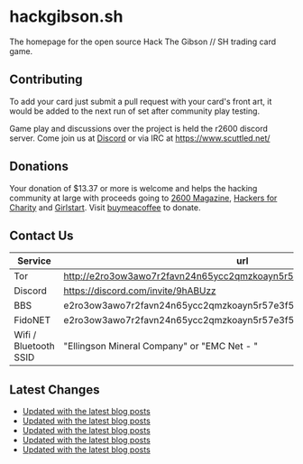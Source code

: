 # hackgibson.sh
The homepage for the open source Hack The Gibson // SH trading card game.


## Contributing

To add your card just submit a pull request with your card's front art, it would be added to the next run of set after community play testing.

Game play and discussions over the project is held the r2600 discord server. Come join us at [Discord](https://discord.com/invite/9hABUzz) or via IRC at https://www.scuttled.net/


## Donations

Your donation of $13.37 or more is welcome and helps the hacking community at large with proceeds going to [2600 Magazine](https://2600.com/), [Hackers for Charity](https://hackersforcharity.org) and [Girlstart](https://girlstart.org).  Visit [buymeacoffee](https://www.buymeacoffee.com/hackgibson.sh) to donate.


## Contact Us

Service | url
-|-
Tor | http://e2ro3ow3awo7r2favn24n65ycc2qmzkoayn5r57e3f56nvjwdcgg32ad.onion
Discord | https://discord.com/invite/9hABUzz
BBS | e2ro3ow3awo7r2favn24n65ycc2qmzkoayn5r57e3f56nvjwdcgg32ad.onion:23
FidoNET | e2ro3ow3awo7r2favn24n65ycc2qmzkoayn5r57e3f56nvjwdcgg32ad.onion:24554
Wifi / Bluetooth SSID | "Ellingson Mineral Company" or "EMC Net - <fidonet address>"

## Latest Changes
<!-- BLOG-POST-LIST:START -->
- [Updated with the latest blog posts](https://github.com/DFW2600/hackgibson.sh/commit/374b4fa5684f95410f966fa73943f29c1a563bed)
- [Updated with the latest blog posts](https://github.com/DFW2600/hackgibson.sh/commit/f5dcca551637589826547f6b7ce82a9efdcc1068)
- [Updated with the latest blog posts](https://github.com/DFW2600/hackgibson.sh/commit/84596d0ae6cc8c80230ca0dd1813a21543a26038)
- [Updated with the latest blog posts](https://github.com/DFW2600/hackgibson.sh/commit/baf56d60abb38b96f6c5f3c3b62bff016c6e8e8f)
- [Updated with the latest blog posts](https://github.com/DFW2600/hackgibson.sh/commit/f71cfdebd51e84649427253748179f39872b17aa)
<!-- BLOG-POST-LIST:END -->
